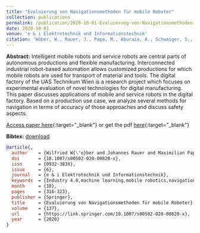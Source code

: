 ```yaml
---
title: "Evaluierung von Navigationsmethoden für mobile Roboter"
collection: publications
permalink: /publication/2020-10-01-Evaluierung-von-Navigationsmethoden-fur-mobile-Roboter
date: 2020-10-01
venue: 'e & i Elektrotechnik und Informationstechnik'
citation: 'Wöber, W., Rauer, J., Papa, M., Aburaia, A., Schwaiger, S., Novotny, G., Aburaia, M., & Kubinger, W. (2020). Evaluierung von Navigationsmethoden für mobile Roboter. E & i Elektrotechnik Und Informationstechnik, 137(6), 316–323. https://doi.org/10.1007/s00502-020-00820-x'
---
```



__Abstract:__ Intelligent mobile robots and service robots are central parts of autonomous productions and flexible manufacturing. Interconnected industrial robot-based automation allows customized productions for which mobile robots are used for transport of material and tools. The digital factory of the UAS Technikum Wien is a research project which focuses on experimental evaluation of novel technologies for digital manufacturing. This paper discusses applications of mobile and service robots in the digital factory. Based on a production use case, we analyze several methods for navigation in terms of accuracy of those approaches and discuss safety aspects.

[Access paper here](https://doi.org/10.1007/s00502-020-00820-x){:target="_blank"} or get the pdf [here](files/paper/Evaluierung_von_Navigationsmethoden_fuer_mobile_Roboter.pdf){:target="_blank"}

__Bibtex:__ [download](files/bib/Woeber2020b.bib)

```bibtex
@article{,
  author    = {Wilfried W{\"o}ber and Johannes Rauer and Maximilian Papa and Ali Aburaia and Simon Schwaiger and Georg Novotny and Mohamed Aburaia and Wilfried Kubinger},
  doi       = {10.1007/s00502-020-00820-x},
  issn      = {0932-383X},
  issue     = {6},
  journal   = {e & i Elektrotechnik und Informationstechnik},
  keywords  = {Industry 4.0,machine learning,mobile robotics,navigation,probabilistic robotics},
  month     = {10},
  pages     = {316-323},
  publisher = {Springer},
  title     = {Evaluierung von Navigationsmethoden für mobile Roboter},
  volume    = {137},
  url       = {https://link.springer.com/10.1007/s00502-020-00820-x},
  year      = {2020}
}
```